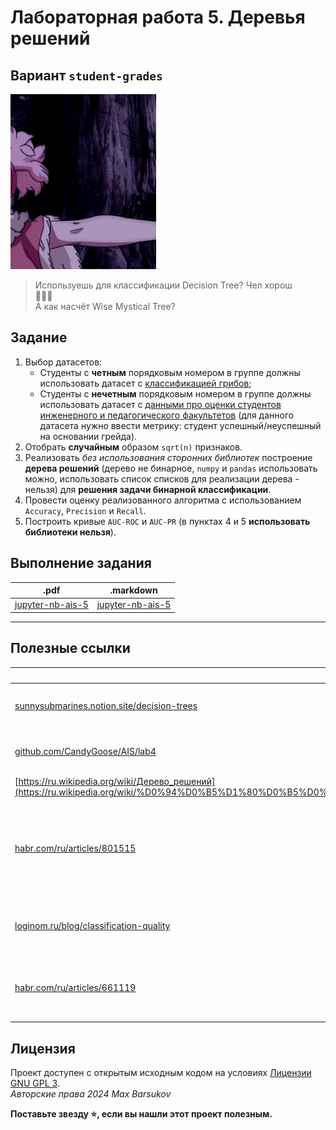 # Лабораторная работа 5. Деревья решений

## Вариант `student-grades`

<img alt="momiji-homura" src="https://github.com/maxbarsukov/itmo/blob/master/.docs/momiji-homura.gif" height="280">

> Используешь для классификации Decision Tree? Чел хорош \
> 🔫💀🔫 \
> А как насчёт Wise Mystical Tree?

## Задание

1. Выбор датасетов:
    * Студенты с **четным** порядковым номером в группе должны использовать датасет с [классификацией грибов](https://archive.ics.uci.edu/dataset/73/mushroom);
    * Студенты с **нечетным** порядковым номером в группе должны использовать датасет с [данными про оценки студентов инженерного и педагогического факультетов](https://archive.ics.uci.edu/dataset/856/higher+education+students+performance+evaluation) (для данного датасета нужно ввести метрику: студент успешный/неуспешный на основании грейда).
2. Отобрать **случайным** образом `sqrt(n)` признаков.
3. Реализовать *без использования сторонних библиотек* построение **дерева решений**  (дерево не бинарное, `numpy` и `pandas` использовать можно, использовать список списков  для реализации  дерева - нельзя) для **решения задачи бинарной классификации**.
4. Провести оценку реализованного алгоритма с использованием `Accuracy`, `Precision` и `Recall`.
5. Построить кривые `AUC-ROC` и `AUC-PR` (в пунктах 4 и 5 **использовать библиотеки нельзя**).

## Выполнение задания

| .pdf | .markdown |
|-|-|
| [jupyter-nb-ais-5](./ais-lab5.pdf) | [jupyter-nb-ais-5](./ais-lab5.md) |

---

## Полезные ссылки

| Ссылка | Описание |
| --- | --- |
| [sunnysubmarines.notion.site/decision-trees](https://sunnysubmarines.notion.site/1-4ac65285f2464ab6964367456fd0206a) | Деревья решений. Теоретическая часть (1) |
| [github.com/CandyGoose/AIS/lab4](https://github.com/CandyGoose/Artificial_intelligence_systems/blob/main/lab5/lab5.ipynb) | Пример выполнения ЛР 5, вариант `mushroom` |
| [https://ru.wikipedia.org/wiki/Дерево_решений](https://ru.wikipedia.org/wiki/%D0%94%D0%B5%D1%80%D0%B5%D0%B2%D0%BE_%D1%80%D0%B5%D1%88%D0%B5%D0%BD%D0%B8%D0%B9) | Дерево решений |
| [habr.com/ru/articles/801515](https://habr.com/ru/articles/801515/) | Дерево решений (CART). От теоретических основ до продвинутых техник и реализации с нуля на Python |
| [loginom.ru/blog/classification-quality](https://loginom.ru/blog/classification-quality) | **Метрики качества моделей бинарной классификации** |
| [habr.com/ru/articles/661119](https://habr.com/ru/articles/661119/) | Precision и recall. Как они соотносятся с порогом принятия решений? |

## Лицензия <a name="license"></a>

Проект доступен с открытым исходным кодом на условиях [Лицензии GNU GPL 3](https://opensource.org/license/gpl-3-0/). \
*Авторские права 2024 Max Barsukov*

**Поставьте звезду :star:, если вы нашли этот проект полезным.**
